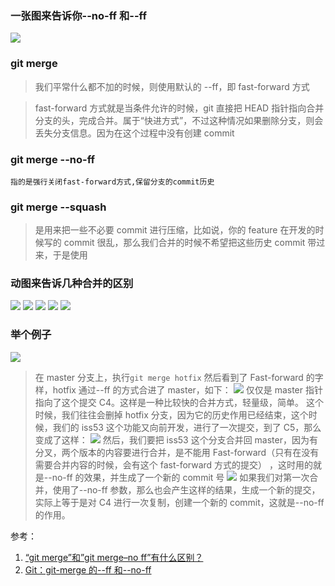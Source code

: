 ### 一张图来告诉你--no-ff 和--ff
![](https://chao31.github.io/pics/img/b6.png)

### git merge
> 我们平常什么都不加的时候，则使用默认的 --ff，即 fast-forward 方式

> fast-forward 方式就是当条件允许的时候，git 直接把 HEAD 指针指向合并分支的头，完成合并。属于“快进方式”，不过这种情况如果删除分支，则会丢失分支信息。因为在这个过程中没有创建 commit

### git merge --no-ff
```
指的是强行关闭fast-forward方式,保留分支的commit历史
```

### git merge --squash

> 是用来把一些不必要 commit 进行压缩，比如说，你的 feature 在开发的时候写的 commit 很乱，那么我们合并的时候不希望把这些历史 commit 带过来，于是使用


### 动图来告诉几种合并的区别
![](./b1.gif)
![](./b2.gif)
![](./b3.gif)
![](./b4.gif)
![](./b5.png)

### 举个例子
![](./a1.png)
> 在 master 分支上，执行`git merge hotfix`
> 然后看到了 Fast-forward 的字样，hotfix 通过--ff 的方式合进了 master，如下：
![](./a2.png)
> 仅仅是 master 指针指向了这个提交 C4。这样是一种比较快的合并方式，轻量级，简单。
> 这个时候，我们往往会删掉 hotfix 分支，因为它的历史作用已经结束，这个时候，我们的 iss53 这个功能又向前开发，进行了一次提交，到了 C5，那么变成了这样：
![](./a3.png)
> 然后，我们要把 iss53 这个分支合并回 master，因为有分叉，两个版本的内容要进行合并，是不能用 Fast-forward（只有在没有需要合并内容的时候，会有这个 fast-forward 方式的提交） ，这时用的就是--no-ff 的效果，并生成了一个新的 commit 号
![](./a4.png)
> 如果我们对第一次合并，使用了--no-ff 参数，那么也会产生这样的结果，生成一个新的提交，实际上等于是对 C4 进行一次复制，创建一个新的 commit，这就是--no-ff 的作用。

参考：
1. [“git merge”和”git merge–no ff”有什么区别？](https://www.codenong.com/9069061/)
2. [Git：git-merge 的--ff 和--no-ff](https://blog.csdn.net/chaiyu2002/article/details/81020370)

